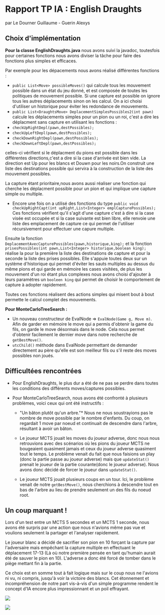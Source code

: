 # Rapport TP IA : English Draughts

par Le Dourner Guillaume - Guerin Alexys

## Choix d'implémentation

**Pour la classe EnglishDraughts.java** nous avons suivi la javadoc, toutesfois pour certaines fonctions nous avons diviser la tâche pour faire des fonctions plus simples et efficaces.

Par exemple pour les dépacements nous avons réalisé différentes fonctions :

* `public List<Move> possibleMoves()` qui calcule tous les mouvement possible dans un état du jeu donné, et est composée de toutes les politiques de mouvement possible. Si une capture est possible on ignore tous les autres déplacements sinon on les calcul. On a ici choisi d'utiliser un historique pour éviter les redondance de mouvements.
* `public List<DraughtsMove> DeplacementSimplesPossibles2(int pawn)` calcule les déplacements simples pour un pion ou un roi, c'est a dire les déplacment sans capture en utilisant les fonctions : 
* `checkUpRightDepl(pawn,destPossibles);`
* `checkUpLeftDepl(pawn,destPossibles);`
* `checkDownRightDepl(pawn,destPossibles);`
* `checkDownLeftDepl(pawn,destPossibles);`

celles-ci vérifient si le déplacment du pions est possible dans les différentes directions,c'est a dire si la case d'arrivée est bien vide. La direction est Up pour les blancs et Douwn pour les noirs.On construit une liste des destinations possible qui servira à la construction de la liste des mouvement possibles.

La capture étant prioritaire,nous avons aussi réaliser une fonction qui cherche les déplacment possible pour un pion et qui implique une capture simple ou multiple.

* Encore une fois on a utilisé des fonctions du type 
`public void checkUpRightCapt(int upRight,List<Integer> emplCapturePossibles);`
Ces fonctions vérifient qu'il s'agit d'une capture c'est à dire si la case visée est occupée et si la case suivante est bien libre, elle renvoie une liste des emplacement de capture ce qui permet de l'utiliser récursivement pour effectuer une capure multiple.

Ensuite la fonction `DeplacementAvecCapturePossibles(pawn,historique,king);` et la fonction `prisesPossibles(int pawn,List<Integer> historique,boolean king);` réalise la pour la première la liste des destinations de capture et pour la seconde la liste des prises possibles. Elle s'appuie toutes deux sur un système d'historique qui permet d'éviter les sauts multiples au dessus du même pions et qui garde en mémoire les cases visitées, de plus les mouvement d'un roi étant plus complexes nous avons choisi d'ajouter à leurs paramètres un `booleen king` qui permet de choisir le comportement de capture à adopter rapidement.


Toutes ces fonctions réalisent des actions simples qui misent bout à bout permette le calcul complet des mouvements.



**Pour MonteCarloTreeSearch :**
* Un nouveau constructeur de EvalNode => `EvalNode(Game g, Move m)`. Afin de garder en mémoire le move qui a permis d'obtenir la game du fils, on garde le move désormais dans le node. Cela nous permet d'obtenir facilement le dernier move dans notre recherche de `getBestMove()`.
* `utcChild()` méthode dans EvalNode permettant de demander directement au père qu'elle est son meilleur fils ou s'il reste des moves possibles non joués.
   
 




## Difficultées rencontrées

* Pour EnglishDraughts, le plus dur a été de ne pas se perdre dans toutes les conditions des différents moves/captures possibles.

* Pour MonteCarloTreeSearch, nous avons été confronté à plusieurs problèmes, voici ceux qui ont été instructifs  :
    * "Un bâton plutôt qu'un arbre."* Nous ne nous soustrayions pas le nombre de move possible par le nombre d'enfants. Du coup, on regardait 1 move par noeud et continuait de descendre dans l'arbre, résultant à avoir un bâton.
    
    * Le joueur MCTS jouait les moves du joueur adverse, donc nous nous retrouvions avec des scénarios où les pions du joueur MCTS ne bougeaient quasiment jamais et ceux du joueur adverse quasiment tout le temps. Le problème venait du fait que nous faisions un play (donc la partie passe au joueur adverse) mais que `updateStat()` prenait le joueur de la partie courante(donc le joueur adverse). Nous avons donc décidé de forcer le joueur dans `updateStat()`.
    
    * Le joueur MCTS jouait plusieurs coups en un tour. Ici, le problème venait de notre `getBestMove()`, nous cherchions à descendre tout en bas de l'arbre au lieu de prendre seulement un des fils du noeud root.

    
## Un coup marquant !

Lors d'un test entre un MCTS 5 secondes et un MCTS 1 seconde, nous avons été surpris par une action que nous n'avions même pas vue et voulions seulement la partager et l'analyser rapidement.

Le joueur blanc a décidé de sacrifier son pion en 10 forçant la capture par l'adversaire mais empêchant la capture multiple en effectuant le déplacement 17-13 (Là où notre première pensée en tant qu'humain aurait été de sauver le pion en 10). L'adverse a donc été forcé de tomber dans le piège mettant fin à la partie.

Ce choix est en somme tout à fait logique mais sur le coup nous ne l'avions ni vu, ni compris, jusqu'à voir la victoire des blancs. Cet étonnement et incompréhension de notre part vis-à-vis d'un simple programme rendent le concept d'IA encore plus impressionnant et un poil effrayant.

![](https://i.imgur.com/9ccxMGU.png)

![](https://i.imgur.com/dFO1NXL.png)
